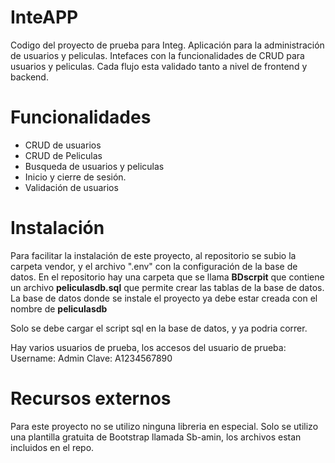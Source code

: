 # InteAPP

Codigo del proyecto de prueba para Integ.    Aplicación para la administración de usuarios y peliculas.  Intefaces con la funcionalidades de CRUD para usuarios y peliculas.    Cada flujo esta validado tanto a nivel de frontend y backend.

# Funcionalidades


- CRUD de usuarios
- CRUD de Peliculas
- Busqueda de usuarios y peliculas
- Inicio y cierre de sesión.
- Validación de usuarios 

# Instalación

Para facilitar la instalación de este proyecto,  al repositorio se subio la carpeta vendor, y el archivo ".env" con la configuración de la base de datos.  En  el repositorio hay una carpeta que se llama **BDscrpit**   que contiene un archivo **peliculasdb.sql**  que permite crear las tablas de la base de datos.   La base de datos donde se instale el proyecto ya debe estar creada  con el nombre de **peliculasdb**

Solo se debe cargar el script sql en la base de datos, y ya podria correr. 

Hay varios usuarios de prueba, los accesos del usuario de prueba:
Username: Admin
Clave: A1234567890


# Recursos externos

Para este proyecto no se utilizo ninguna libreria en especial.   Solo se utilizo una plantilla gratuita de Bootstrap llamada Sb-amin,   los archivos estan incluidos en el repo.
